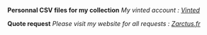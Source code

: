 **Personnal CSV files for my collection**
*My vinted account : [Vinted](https://www.vinted.fr/member/223153477)*

**Quote request**
*Please visit my website for all requests : [Zarctus.fr](https://www.zarctus.fr/)*